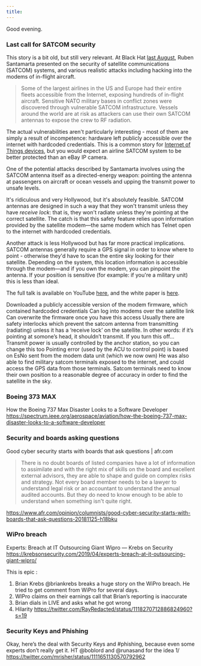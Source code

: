```yaml
---
title: 
---
```


Good evening.

### Last call for SATCOM security

This story is a bit old, but still very relevant. At Black Hat [last August](https://www.blackhat.com/us-18/briefings/schedule/#last-call-for-satcom-security-11192), Ruben Santamarta presented on the security of satellite communications (SATCOM) systems, and various realistic attacks including hacking into the modems of in-flight aircraft. 

>Some of the largest airlines in the US and Europe had their entire fleets accessible from the Internet, exposing hundreds of in-flight aircraft. Sensitive NATO military bases in conflict zones were discovered through vulnerable SATCOM infrastructure. Vessels around the world are at risk as attackers can use their own SATCOM antennas to expose the crew to RF radiation.

The actual vulnerabilities aren't particularly interesting - most of them are simply a result of incompetence: hardware left publicly accessible over the internet with hardcoded credentials. This is a common story for [Internet of Things devices](https://arstechnica.com/information-technology/2017/06/internet-cameras-expose-private-video-feeds-and-remote-controls/), but you would expect an airline SATCOM system to be better protected than an eBay IP camera.

One of the potential attacks described by Santamarta involves using the SATCOM antenna itself as a directed-energy weapon: pointing the antenna at passengers on aircraft or ocean vessels and upping the transmit power to unsafe levels. 

It's ridiculous and very Hollywood, but it's absolutely feasible. SATCOM antennas are designed in such a way that they won't transmit unless they have _receive lock_: that is, they won't radiate unless they're pointing at the correct satellite. The catch is that this safety feature relies upon information provided by the satellite modem—the same modem which has Telnet open to the internet with hardcoded credentials.

Another attack is less Hollywood but has far more practical implications. SATCOM antennas generally require a GPS signal in order to know where to point - otherwise they'd have to scan the entire sky looking for their satellite. Depending on the system, this location information is accessible through the modem—and if you own the modem, you can pinpoint the antenna. If your position is sensitive (for example: if you're a military unit) this is less than ideal.

The full talk is available on YouTube [here](https://www.youtube.com/watch?v=8M8MurmuEtQ), and the white paper is [here](http://i.blackhat.com/us-18/Thu-August-9/us-18-Santamarta-Last-Call-For-Satcom-Security-wp.pdf).



 Downloaded a publicly accessible version of the modem firmware, which contained hardcoded credentials
Can log into modems over the satellite link
Can overwrite the firmware once you have this access
Usually there are safety interlocks which prevent the satcom antenna from transmitting (radiating) unless it has a ‘receive lock’ on the satellite. In other words: if it’s pointing at somone’s head, it shouldn’t transmit.
If you turn this off…
Transmit power is usually controlled by the anchor station, so you can change this too
Pointing error (used by the ACU to control point) is based on EsNo sent from the modem data unit (which we now own)
He was also able to find military satcom terminals exposed to the internet, and could access the GPS data from those terminals. Satcom terminals need to know their own position to a reasonable degree of accuracy in order to find the satellite in the sky.


### Boeing 373 MAX

How the Boeing 737 Max Disaster Looks to a Software Developer https://spectrum.ieee.org/aerospace/aviation/how-the-boeing-737-max-disaster-looks-to-a-software-developer



### Security and boards asking questions

Good cyber security starts with boards that ask questions | afr.com

>There is no doubt boards of listed companies have a lot of information to assimilate and with the right mix of skills on the board and excellent external advisors, they are able to shape and guide on complex risks and strategy. Not every board member needs to be a lawyer to understand legal risk or an accountant to understand the annual audited accounts. But they do need to know enough to be able to understand when something isn't quite right. 

https://www.afr.com/opinion/columnists/good-cyber-security-starts-with-boards-that-ask-questions-20181125-h18bku

### WiPro breach

Experts: Breach at IT Outsourcing Giant Wipro — Krebs on Security
https://krebsonsecurity.com/2019/04/experts-breach-at-it-outsourcing-giant-wipro/

This is epic : 
1. Brian Krebs @briankrebs breaks a huge story on the WiPro breach. He tried to get comment from WiPro for several days. 
2. WIPro claims on their earnings call that Brian’s reporting is inaccurate 
3. Brian dials in LIVE and asks what he got wrong
4. Hilarity
https://twitter.com/RayRedacted/status/1118270712886824960?s=19

### Security Keys and Phishing

Okay, here’s the deal with Security Keys and #phishing, because even some experts don’t really get it. HT @boblord and @runasand for the idea 1/
https://twitter.com/mrisher/status/1111651130570792962